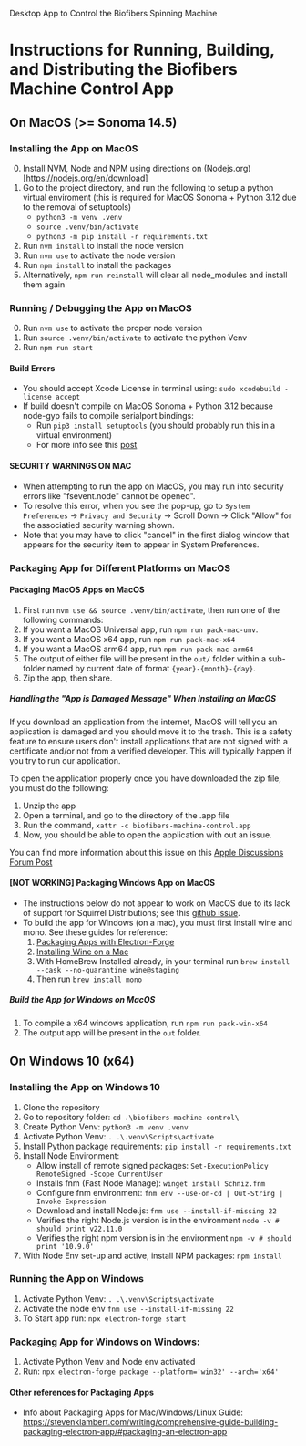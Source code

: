 Desktop App to Control the Biofibers Spinning Machine

# Instructions for Running, Building, and Distributing the Biofibers Machine Control App

## On MacOS (>= Sonoma 14.5)
### Installing the App on MacOS
0. Install NVM, Node and NPM using directions on (Nodejs.org)[https://nodejs.org/en/download]
1. Go to the project directory, and run the following to setup a python virtual enviroment (this is required for MacOS Sonoma + Python 3.12 due to the removal of setuptools) 
    - `python3 -m venv .venv`
    - `source .venv/bin/activate`
    - `python3 -m pip install -r requirements.txt`
2. Run `nvm install` to install the node version
3. Run `nvm use` to activate the node version
4. Run `npm install` to install the packages
5. Alternatively, `npm run reinstall` will clear all node_modules and install them again

### Running / Debugging the App on MacOS
0. Run `nvm use` to activate the proper node version
1. Run `source .venv/bin/activate` to activate the python Venv
2. Run `npm run start`

#### Build Errors
- You should accept Xcode License in terminal using: `sudo xcodebuild -license accept`
- If build doesn't compile on MacOS Sonoma + Python 3.12 because node-gyp fails to compile serialport bindings:
    - Run `pip3 install setuptools` (you should probably run this in a virtual environment)
    - For more info see this [post](https://github.com/nodejs/node-gyp/issues/2992#issuecomment-2101781719)

#### SECURITY WARNINGS ON MAC
- When attempting to run the app on MacOS, you may run into security errors like "fsevent.node" cannot be opened". 
- To resolve this error, when you see the pop-up, go to `System Preferences` -> `Privacy and Security` -> Scroll Down -> Click "Allow" for the associatied security warning shown. 
- Note that you may have to click "cancel" in the first dialog window that appears for the security item to appear in System Preferences. 

### Packaging App for Different Platforms on MacOS
#### Packaging MacOS Apps on MacOS
1. First run `nvm use && source .venv/bin/activate`, then run one of the following commands:
2. If you want a MacOS Universal app, run `npm run pack-mac-unv`.
3. If you want a MacOS x64 app, run `npm run pack-mac-x64`
4. If you want a MacOS arm64 app, run `npm run pack-mac-arm64`
5. The output of either file will be present in the `out/` folder within a sub-folder named by current date of format `{year}-{month}-{day}`.  
6. Zip the app, then share.

##### Handling the "App is Damaged Message" When Installing on MacOS
If you download an application from the internet, MacOS will tell you an application is damaged and you should move it to the trash. This is a safety feature to ensure users don't install applications that are not signed with a certificate and/or not from a verified developer. This will typically happen if you try to run our application. 

To open the application properly once you have downloaded the zip file, you must do the following:
1. Unzip the app
2. Open a terminal, and go to the directory of the .app file
3. Run the command, `xattr -c biofibers-machine-control.app`
4. Now, you should be able to open the application with out an issue.

You can find more information about this issue on this [Apple Discussions Forum Post](https://discussions.apple.com/thread/253714860?sortBy=best)

#### [NOT WORKING] Packaging Windows App on MacOS
- The instructions below do not appear to work on MacOS due to its lack of support for Squirrel Distributions; see this [github issue](https://github.com/electron/forge/issues/3142).
- To build the app for Windows (on a mac), you must first install wine and mono. See these guides for reference:
    1. [Packaging Apps with Electron-Forge](https://stevenklambert.com/writing/comprehensive-guide-building-packaging-electron-app/#packaging-an-electron-app) 
    2. [Installing Wine on a Mac](https://github.com/Gcenx/wine-on-mac)
    3. With HomeBrew Installed already, in your terminal run `brew install --cask --no-quarantine wine@staging`
    4. Then run `brew install mono`
##### Build the App for Windows on MacOS
1. To compile a x64 windows application, run `npm run pack-win-x64`
2. The output app will be present in the `out` folder.

## On Windows 10 (x64)
### Installing the App on Windows 10 
1. Clone the repository
2. Go to repository folder: `cd .\biofibers-machine-control\`
3. Create Python Venv: `python3 -m venv .venv`
4. Activate Python Venv: `. .\.venv\Scripts\activate`
5. Install Python package requirements: `pip install -r requirements.txt`
6. Install Node Environment: 
	- Allow install of remote signed packages: 
        `Set-ExecutionPolicy RemoteSigned -Scope CurrentUser`
	- Installs fnm (Fast Node Manage): 
	    `winget install Schniz.fnm`
	- Configure fnm environment:
	    `fnm env --use-on-cd | Out-String | Invoke-Expression`
	- Download and install Node.js:
	    `fnm use --install-if-missing 22`
	- Verifies the right Node.js version is in the environment
	    `node -v # should print v22.11.0` 
	- Verifies the right npm version is in the environment
	    `npm -v # should print '10.9.0'`
7. With Node Env set-up and active, install NPM packages: `npm install`

### Running the App on Windows
1. Activate Python Venv: `. .\.venv\Scripts\activate`
2. Activate the node env `fnm use --install-if-missing 22`
3. To Start app run: `npx electron-forge start`

### Packaging App for Windows on Windows:
1. Activate Python Venv and Node env activated
2. Run: `npx electron-forge package --platform='win32' --arch='x64'`





#### Other references for Packaging Apps
- Info about Packaging Apps for Mac/Windows/Linux Guide: https://stevenklambert.com/writing/comprehensive-guide-building-packaging-electron-app/#packaging-an-electron-app
